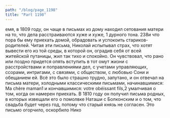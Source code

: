 ```yaml
---
path: "/blog/page_1198"
title: "Part 1198"
---
```


емя, в 1809 году, он чаще в письмах из дому находил сетования матери на то, что дела расстраиваются хуже и хуже, 1 дурного тона.
238и что пора бы ему приехать домой, обрадовать и успокоить стариков-родителей.
Читая эти письма, Николай испытывал страх, что хотят вывести его из той среды, в которой он, оградив себя от всей житейской путаницы, жил так тихо и спокойно. Он чувствовал, что рано или поздно придется опять вступить в тот омут жизни с расстройствами и поправлениями дел, с учетами управляющих, ссорами, интригами, с связями, с обществом, с любовью Сони и обещанием ей. Всё это было страшно трудно, запутано, и он отвечал на письма матери, холодными классическими письмами, начинавшимися: Ma chère maman1 и кончавшимися: votre obéissant fils,2 умалчивая о том, когда он намерен приехать. В 1810 году он получил письма родных, в которых извещали его о помолвке Наташи с Болконским и о том, что свадьба будет через год, потому что старый князь не согласен. Это письмо огорчило, оскорбило Нико
